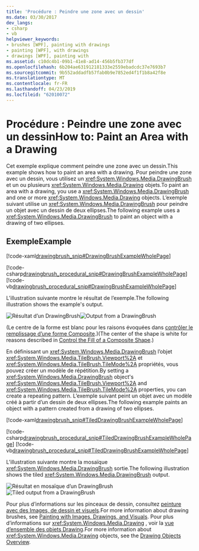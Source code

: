 ```yaml
---
title: 'Procédure : Peindre une zone avec un dessin'
ms.date: 03/30/2017
dev_langs:
- csharp
- vb
helpviewer_keywords:
- brushes [WPF], painting with drawings
- painting [WPF], with drawings
- drawings [WPF], painting with
ms.assetid: c10dc4b1-09b1-41e8-ad14-456b5fb377df
ms.openlocfilehash: 6b204ae631912181333e2559ebadcdc37e7693b7
ms.sourcegitcommit: 9b552addadfb57fab0b9e7852ed4f1f1b8a42f8e
ms.translationtype: MT
ms.contentlocale: fr-FR
ms.lasthandoff: 04/23/2019
ms.locfileid: "62010072"
---
```

# <a name="how-to-paint-an-area-with-a-drawing"></a><span data-ttu-id="1e705-102">Procédure : Peindre une zone avec un dessin</span><span class="sxs-lookup"><span data-stu-id="1e705-102">How to: Paint an Area with a Drawing</span></span>
<span data-ttu-id="1e705-103">Cet exemple explique comment peindre une zone avec un dessin.</span><span class="sxs-lookup"><span data-stu-id="1e705-103">This example shows how to paint an area with a drawing.</span></span> <span data-ttu-id="1e705-104">Pour peindre une zone avec un dessin, vous utilisez un <xref:System.Windows.Media.DrawingBrush> et un ou plusieurs <xref:System.Windows.Media.Drawing> objets.</span><span class="sxs-lookup"><span data-stu-id="1e705-104">To paint an area with a drawing, you use a <xref:System.Windows.Media.DrawingBrush> and one or more <xref:System.Windows.Media.Drawing> objects.</span></span>   <span data-ttu-id="1e705-105">L’exemple suivant utilise un <xref:System.Windows.Media.DrawingBrush> pour peindre un objet avec un dessin de deux ellipses.</span><span class="sxs-lookup"><span data-stu-id="1e705-105">The following example uses a <xref:System.Windows.Media.DrawingBrush> to paint an object with a drawing of two ellipses.</span></span>  
  
## <a name="example"></a><span data-ttu-id="1e705-106">Exemple</span><span class="sxs-lookup"><span data-stu-id="1e705-106">Example</span></span>  
 [!code-xaml[drawingbrush_snip#DrawingBrushExampleWholePage](~/samples/snippets/csharp/VS_Snippets_Wpf/drawingbrush_snip/CS/DrawingBrushExample.xaml#drawingbrushexamplewholepage)]  
  
 [!code-csharp[drawingbrush_procedural_snip#DrawingBrushExampleWholePage](~/samples/snippets/csharp/VS_Snippets_Wpf/drawingbrush_procedural_snip/CSharp/DrawingBrushExample.cs#drawingbrushexamplewholepage)]
 [!code-vb[drawingbrush_procedural_snip#DrawingBrushExampleWholePage](~/samples/snippets/visualbasic/VS_Snippets_Wpf/drawingbrush_procedural_snip/VisualBasic/DrawingBrushExample.vb#drawingbrushexamplewholepage)]  
  
 <span data-ttu-id="1e705-107">L’illustration suivante montre le résultat de l’exemple.</span><span class="sxs-lookup"><span data-stu-id="1e705-107">The following illustration shows the example's output.</span></span>  
  
 <span data-ttu-id="1e705-108">![Résultat d’un DrawingBrush](./media/graphicsmm-drawingbrush-simple.png "graphicsmm_drawingbrush_simple")</span><span class="sxs-lookup"><span data-stu-id="1e705-108">![Output from a DrawingBrush](./media/graphicsmm-drawingbrush-simple.png "graphicsmm_drawingbrush_simple")</span></span>  
  
 <span data-ttu-id="1e705-109">(Le centre de la forme est blanc pour les raisons évoquées dans [contrôler le remplissage d’une forme Composite](how-to-control-the-fill-of-a-composite-shape.md).)</span><span class="sxs-lookup"><span data-stu-id="1e705-109">(The center of the shape is white for reasons described in     [Control the Fill of a Composite Shape](how-to-control-the-fill-of-a-composite-shape.md).)</span></span>  
  
 <span data-ttu-id="1e705-110">En définissant un <xref:System.Windows.Media.DrawingBrush> l’objet <xref:System.Windows.Media.TileBrush.Viewport%2A> et <xref:System.Windows.Media.TileBrush.TileMode%2A> propriétés, vous pouvez créer un modèle de répétition.</span><span class="sxs-lookup"><span data-stu-id="1e705-110">By setting a <xref:System.Windows.Media.DrawingBrush> object's <xref:System.Windows.Media.TileBrush.Viewport%2A> and <xref:System.Windows.Media.TileBrush.TileMode%2A> properties, you can create a repeating pattern.</span></span> <span data-ttu-id="1e705-111">L’exemple suivant peint un objet avec un modèle créé à partir d’un dessin de deux ellipses.</span><span class="sxs-lookup"><span data-stu-id="1e705-111">The following example paints an object with a pattern created from a drawing of two ellipses.</span></span>  
  
 [!code-xaml[drawingbrush_snip#TiledDrawingBrushExampleWholePage](~/samples/snippets/csharp/VS_Snippets_Wpf/drawingbrush_snip/CS/TiledDrawingBrushExample.xaml#tileddrawingbrushexamplewholepage)]  
  
 [!code-csharp[drawingbrush_procedural_snip#TiledDrawingBrushExampleWholePage](~/samples/snippets/csharp/VS_Snippets_Wpf/drawingbrush_procedural_snip/CSharp/TiledDrawingBrushExample.cs#tileddrawingbrushexamplewholepage)]
 [!code-vb[drawingbrush_procedural_snip#TiledDrawingBrushExampleWholePage](~/samples/snippets/visualbasic/VS_Snippets_Wpf/drawingbrush_procedural_snip/VisualBasic/TiledDrawingBrushExample.vb#tileddrawingbrushexamplewholepage)]  
  
 <span data-ttu-id="1e705-112">L’illustration suivante montre la mosaïque <xref:System.Windows.Media.DrawingBrush> sortie.</span><span class="sxs-lookup"><span data-stu-id="1e705-112">The following illustration shows the tiled <xref:System.Windows.Media.DrawingBrush> output.</span></span>  
  
 <span data-ttu-id="1e705-113">![Résultat en mosaïque d’un DrawingBrush](./media/graphicsmm-drawingbrush-tiled.png "graphicsmm_drawingbrush_tiled")</span><span class="sxs-lookup"><span data-stu-id="1e705-113">![Tiled output from a DrawingBrush](./media/graphicsmm-drawingbrush-tiled.png "graphicsmm_drawingbrush_tiled")</span></span>  
  
 <span data-ttu-id="1e705-114">Pour plus d’informations sur les pinceaux de dessin, consultez [peinture avec des Images, de dessin et visuels](painting-with-images-drawings-and-visuals.md).</span><span class="sxs-lookup"><span data-stu-id="1e705-114">For more information about drawing brushes, see [Painting with Images, Drawings, and Visuals](painting-with-images-drawings-and-visuals.md).</span></span> <span data-ttu-id="1e705-115">Pour plus d’informations sur <xref:System.Windows.Media.Drawing> , voir la [vue d’ensemble des objets Drawing](drawing-objects-overview.md).</span><span class="sxs-lookup"><span data-stu-id="1e705-115">For more information about <xref:System.Windows.Media.Drawing> objects, see the [Drawing Objects Overview](drawing-objects-overview.md).</span></span>
